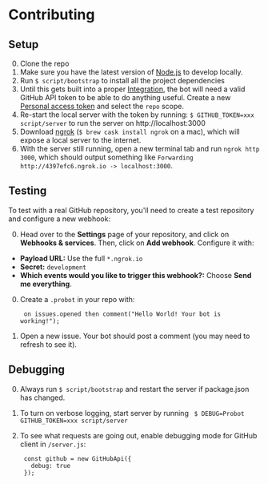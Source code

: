 # Contributing

## Setup

0. Clone the repo
0. Make sure you have the latest version of [Node.js](https://nodejs.org/) to develop locally.
0. Run `$ script/bootstrap` to install all the project dependencies
0. Until this gets built into a proper [Integration](https://developer.github.com/early-access/integrations/), the bot will need a valid GitHub API token to be able to do anything useful. Create a new [Personal access token](https://github.com/settings/tokens/new) and select the `repo` scope.
0. Re-start the local server with the token by running: `$ GITHUB_TOKEN=xxx script/server` to run the server on http://localhost:3000
0. Download [ngrok](https://ngrok.com/download) (`$ brew cask install ngrok` on a mac), which will expose a local server to the internet.
0. With the server still running, open a new terminal tab and run `ngrok http 3000`, which should output something like `Forwarding http://4397efc6.ngrok.io -> localhost:3000`.

## Testing
To test with a real GitHub repository, you'll need to create a test repository and configure a new webhook:

0. Head over to the **Settings** page of your repository, and click on **Webhooks & services**. Then, click on **Add webhook**. Configure it with:
  - **Payload URL:** Use the full `*.ngrok.io`
  - **Secret:** `development`
  - **Which events would you like to trigger this webhook?:** Choose **Send me everything**.
0. Create a `.probot` in your repo with:

        on issues.opened then comment("Hello World! Your bot is working!");

0. Open a new issue. Your bot should post a comment (you may need to refresh to see it).

## Debugging
0. Always run `$ script/bootstrap` and restart the server if package.json has changed.
0. To turn on verbose logging, start server by running ` $ DEBUG=Probot GITHUB_TOKEN=xxx script/server` 
0. To see what requests are going out, enable debugging mode for  GitHub client in `/server.js`:

        const github = new GitHubApi({
          debug: true
        });

